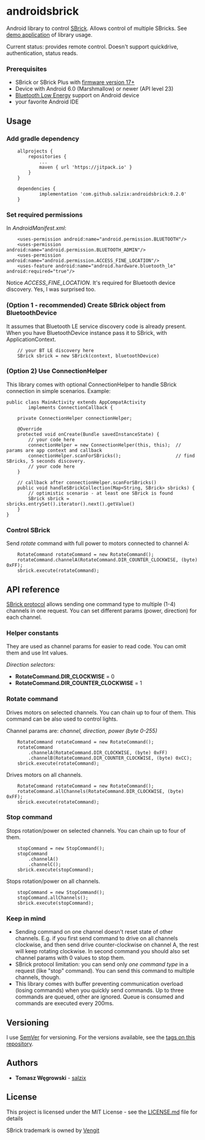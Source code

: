 # androidsbrick
Android library to control [SBrick](https://www.sbrick.com/sbrick). Allows control of multiple SBricks. See [demo application](https://github.com/salzix/androidsbrickdemo) of library usage.

Current status: provides remote control. Doesn't support quickdrive, authentication, status reads.

### Prerequisites
* SBrick or SBrick Plus with [firmware version 17+](https://social.sbrick.com/wiki/view/pageId/11/slug/the-sbrick-ble-protocol)
* Device with Android 6.0 (Marshmallow) or newer (API level 23)
* [Bluetooth Low Energy](https://developer.android.com/guide/topics/connectivity/bluetooth-le) support on Android device
* your favorite Android IDE

## Usage

### Add gradle dependency
```
	allprojects {
		repositories {
			...
			maven { url 'https://jitpack.io' }
		}
	}
```

```
	dependencies {
	        implementation 'com.github.salzix:androidsbrick:0.2.0'
	}
```

### Set required permissions
In *AndroidManifest.xml*:
```
    <uses-permission android:name="android.permission.BLUETOOTH"/>
    <uses-permission android:name="android.permission.BLUETOOTH_ADMIN"/>
    <uses-permission android:name="android.permission.ACCESS_FINE_LOCATION"/>
    <uses-feature android:name="android.hardware.bluetooth_le" android:required="true"/>
```
Notice *ACCESS_FINE_LOCATION*. It's required for Bluetooth device discovery. Yes, I was surprised too.

### (Option 1 - recommended) Create SBrick object from BluetoothDevice
It assumes that Bluetooth LE service discovery code is already present.
When you have BluetoothDevice instance pass it to SBrick, with ApplicationContext.
```
    // your BT LE discovery here
    SBrick sbrick = new SBrick(context, bluetoothDevice)
```

### (Option 2) Use ConnectionHelper
This library comes with optional ConnectionHelper to handle SBrick connection in simple scenarios. Example:
```
public class MainActivity extends AppCompatActivity
        implements ConnectionCallback {

    private ConnectionHelper connectionHelper;

    @Override
    protected void onCreate(Bundle savedInstanceState) {
        // your code here
        connectionHelper = new ConnectionHelper(this, this);  // params are app context and callback
        connectionHelper.scanForSBricks();                    // find SBricks, 5 seconds discovery.
        // your code here
    }

    // callback after connectionHelper.scanForSBricks()
    public void handleSBrickCollection(Map<String, SBrick> sbricks) {
        // optimistic scenario - at least one SBrick is found
        SBrick sbrick = sbricks.entrySet().iterator().next().getValue()
    }
}
```

### Control SBrick
Send *rotate* command with full power to motors connected to channel A:
```
    RotateCommand rotateCommand = new RotateCommand();
    rotateCommand.channelA(RotateCommand.DIR_COUNTER_CLOCKWISE, (byte) 0xFF);
    sbrick.execute(rotateCommand);
```

## API reference
[SBrick protocol](https://social.sbrick.com/wiki/view/pageId/11/slug/the-sbrick-ble-protocol) allows sending one command type to multiple (1-4) channels in one request. You can set different params (power, direction) for each channel.

### Helper constants
They are used as channel params for easier to read code. You can omit them and use Int values.

*Direction selectors:*
* **RotateCommand.DIR_CLOCKWISE**         = 0
* **RotateCommand.DIR_COUNTER_CLOCKWISE** = 1

### Rotate command
Drives motors on selected channels. You can chain up to four of them. This command can be also used to control lights.

Channel params are: *channel, direction, power (byte 0-255)*
```
    RotateCommand rotateCommand = new RotateCommand();
    rotateCommand
        .channelA(RotateCommand.DIR_CLOCKWISE, (byte) 0xFF)
        .channelB(RotateCommand.DIR_COUNTER_CLOCKWISE, (byte) 0xCC);
    sbrick.execute(rotateCommand);
```
Drives motors on all channels.
```
    RotateCommand rotateCommand = new RotateCommand();
    rotateCommand.allChannels(RotateCommand.DIR_CLOCKWISE, (byte) 0xFF);
    sbrick.execute(rotateCommand);
```

### Stop command
Stops rotation/power on selected channels. You can chain up to four of them.
```
    stopCommand = new StopCommand();
    stopCommand
        .channelA()
        .channelC();
    sbrick.execute(stopCommand);
```

Stops rotation/power on all channels.
```
    stopCommand = new StopCommand();
    stopCommand.allChannels();
    sbrick.execute(stopCommand);
```
### Keep in mind
* Sending command on one channel doesn't reset state of other channels. E.g. if you first send command to drive on all channels clockwise, and then send drive counter-clockwise on channel A, the rest will keep rotating clockwise. In second command you should also set channel params with 0 values to stop them.
* SBrick protocol limitation: you can send only *one command type* in a request (like "stop" command). You can send this command to multiple channels, though.
* This library comes with buffer preventing communication overload (losing commands) when you quickly send commands. Up to three commands are queued, other are ignored. Queue is consumed and commands are executed every 200ms.

## Versioning

I use [SemVer](http://semver.org/) for versioning. For the versions available, see the [tags on this repository](https://github.com/salzix/androidsbrick/tags). 

## Authors

* **Tomasz Węgrowski** - [salzix](https://github.com/salzix)

## License

This project is licensed under the MIT License - see the [LICENSE.md](LICENSE.md) file for details

SBrick trademark is owned by [Vengit](https://www.sbrick.com/)
